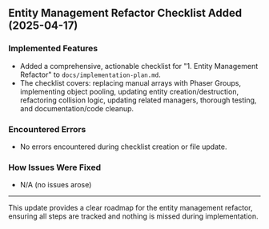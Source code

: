 ## Entity Management Refactor Checklist Added (2025-04-17)

### Implemented Features
- Added a comprehensive, actionable checklist for "1. Entity Management Refactor" to `docs/implementation-plan.md`.
- The checklist covers: replacing manual arrays with Phaser Groups, implementing object pooling, updating entity creation/destruction, refactoring collision logic, updating related managers, thorough testing, and documentation/code cleanup.

### Encountered Errors
- No errors encountered during checklist creation or file update.

### How Issues Were Fixed
- N/A (no issues arose)

---

This update provides a clear roadmap for the entity management refactor, ensuring all steps are tracked and nothing is missed during implementation.
